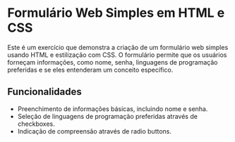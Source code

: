 # Formulário Web Simples em HTML e CSS

Este é um exercício que demonstra a criação de um formulário web simples usando HTML e estilização com CSS. O formulário permite que os usuários forneçam informações, como nome, senha, linguagens de programação preferidas e se eles entenderam um conceito específico.

## Funcionalidades

- Preenchimento de informações básicas, incluindo nome e senha.
- Seleção de linguagens de programação preferidas através de checkboxes.
- Indicação de compreensão através de radio buttons.
